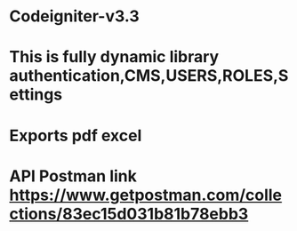 # Codeigniter-v3.3
# This is fully dynamic library authentication,CMS,USERS,ROLES,Settings
# Exports pdf excel
# API Postman link https://www.getpostman.com/collections/83ec15d031b81b78ebb3
